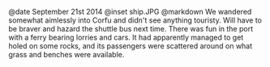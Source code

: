 @date		September 21st 2014
@inset		ship.JPG
@markdown
We wandered somewhat aimlessly into Corfu and didn't see anything touristy.  Will
have to be braver and hazard the shuttle bus next time.  There was fun in the
port with a ferry bearing lorries and cars.  It had apparently managed to get
holed on some rocks, and its passengers were scattered around on what grass and
benches were available.
